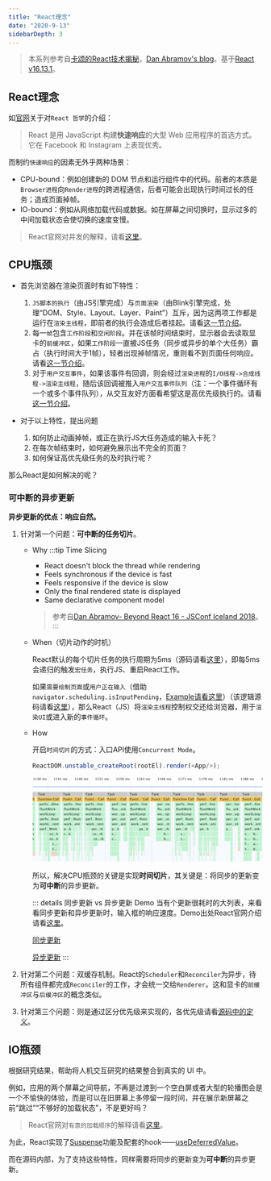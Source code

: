 ```yaml
---
title: "React理念"
date: "2020-9-13"
sidebarDepth: 3
---
```


> 本系列参考自[卡颂的React技术揭秘](https://react.iamkasong.com/)，[Dan Abramov's blog](https://overreacted.io/)。基于[React v16.13.1](https://github.com/facebook/react/tree/v16.13.1)。

## React理念

如[官网](https://zh-hans.reactjs.org/docs/thinking-in-react.html)关于对`React 哲学`的介绍：

> React 是用 JavaScript 构建**快速响应**的大型 Web 应用程序的首选方式。它在 Facebook 和 Instagram 上表现优秀。

而制约`快速响应`的因素无外乎两种场景：

- CPU-bound：例如创建新的 DOM 节点和运行组件中的代码。前者的本质是`Browser进程`向`Render进程`的跨进程通信，后者可能会出现执行时间过长的任务；造成页面掉帧。
- IO-bound：例如从网络加载代码或数据。如在屏幕之间切换时，显示过多的中间加载状态会使切换的速度变慢。

> React官网对并发的解释，请看[这里](https://zh-hans.reactjs.org/docs/concurrent-mode-intro.html#concurrency)。

## CPU瓶颈

- 首先浏览器在渲染页面时有如下特性：

  1. `JS脚本的执行`（由JS引擎完成）与`页面渲染`（由Blink引擎完成，处理“DOM、Style、Layout、Layer、Paint”）互斥，因为这两项工作都是运行在`渲染主线程`，即前者的执行会造成后者挂起。请看[这一节介绍](../../base/browser/04render-process.html#一图胜千言)。
  2. 每一`帧`包含`工作阶段`和`空闲阶段`。并在该帧时间结束时，显示器会去读取显卡的`前缓冲区`，如果`工作阶段`一直被JS任务（同步或异步的单个大任务）霸占（执行时间大于1帧），轻者出现掉帧情况，重则看不到页面任何响应。请看[这一节介绍](../../base/browser/04render-process.html#chromium是如何保证不掉帧或跳帧的)。
  3. 对于`用户交互事件`，如果该事件有回调，则会经过`渲染进程`的`I/O线程->合成线程->渲染主线程`，随后该回调被推入`用户交互事件队列`（注：一个事件循环有一个或多个事件队列），从交互友好方面看希望这是高优先级执行的。请看[这一节介绍](../../base/browser/06event-loop.html#事件循环和任务队列)。

- 对于以上特性，提出问题

  1. 如何防止动画掉帧，或正在执行JS大任务造成的输入卡死？
  2. 在每次帧结束时，如何避免展示出不完全的页面？
  3. 如何保证高优先级任务的及时执行呢？

那么React是如何解决的呢？

### 可中断的异步更新

**异步更新的优点：响应自然。**

1. 针对第一个问题：**可中断的任务切片**。
    - Why
      :::tip Time Slicing
      - React doesn't block the thread while rendering
      - Feels synchronous if the device is fast
      - Feels responsive if the device is slow
      - Only the final rendered state is displayed
      - Same declarative component model
      > 参考自[Dan Abramov- Beyond React 16 - JSConf Iceland 2018](https://www.youtube.com/watch?v=v6iR3Zk4oDY)。
      :::
    - When（切片动作的时机）

      React默认的每个切片任务的执行周期为5ms（源码请看[这里](https://github.com/facebook/react/blob/v16.13.1/packages/scheduler/src/forks/SchedulerHostConfig.default.js#L119)），即每5ms会递归的触发`宏任务`，执行JS、重启React工作。

      如果`需要绘制页面`或`用户正在输入`（借助`navigator.scheduling.isInputPending`，[Example请看这里](https://github.com/WICG/is-input-pending#example)）（该逻辑源码请看[这里](https://github.com/facebook/react/blob/v16.13.1/packages/scheduler/src/forks/SchedulerHostConfig.default.js#L145)），那么React（JS）将`渲染主线程`控制权交还给浏览器，用于`渲染UI`或进入新的`事件循环`。
    - How

      开启`时间切片`的方式：入口API使用`Concurrent Mode`。

      ```js
      ReactDOM.unstable_createRoot(rootEl).render(<App/>);
      ```

      ![react-time-slice-demo](../../../.imgs/react-time-slice-demo.png)

      所以，解决CPU瓶颈的关键是实现**时间切片**，其关键是：将同步的更新变为**可中断**的异步更新。

      ::: details 同步更新 vs 异步更新 Demo
      当有个更新很耗时的大列表，来看看同步更新和异步更新时，输入框的响应速度。Demo出处React官网介绍请看[这里](https://zh-hans.reactjs.org/docs/concurrent-mode-patterns.html#deferring-a-value)。

      [同步更新](https://codesandbox.io/s/pensive-shirley-wkp46)

      [异步更新](https://codesandbox.io/s/infallible-dewdney-9fkv9)
      :::

2. 针对第二个问题：双缓存机制。React的`Scheduler`和`Reconciler`为异步，待所有组件都完成`Reconciler`的工作，才会统一交给`Renderer`。这和显卡的`前缓冲区`与`后缓冲区`的概念类似。
3. 针对第三个问题：则是通过区分优先级来实现的，各优先级请看[源码中的定义](https://github.com/facebook/react/blob/v16.13.1/packages/scheduler/src/SchedulerPriorities.js)。

## IO瓶颈

根据研究结果，帮助将人机交互研究的结果整合到真实的 UI 中。

例如，应用的两个屏幕之间导航，不再是过渡到一个空白屏或者大型的轮播图会是一个不愉快的体验，而是可以在旧屏幕上多停留一段时间，并在展示新屏幕之前“跳过”“不够好的加载状态”，不是更好吗？

> React官网对`有意的加载顺序`的解释请看[这里](https://zh-hans.reactjs.org/docs/concurrent-mode-intro.html#intentional-loading-sequences)。

为此，React实现了[Suspense](https://zh-hans.reactjs.org/docs/concurrent-mode-suspense.html)功能及配套的hook——[useDeferredValue](https://zh-hans.reactjs.org/docs/concurrent-mode-reference.html#usedeferredvalue)。

而在源码内部，为了支持这些特性，同样需要将同步的更新变为**可中断**的异步更新。
